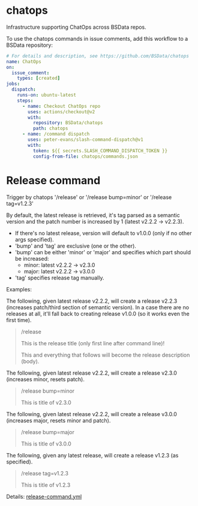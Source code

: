 # chatops

Infrastructure supporting ChatOps across BSData repos.

To use the chatops commands in issue comments, add this workflow to a BSData repository:

```yml
# For details and description, see https://github.com/BSData/chatops
name: ChatOps
on:
  issue_comment:
    types: [created]
jobs:
  dispatch:
    runs-on: ubuntu-latest
    steps:
      - name: Checkout ChatOps repo
        uses: actions/checkout@v2
        with:
          repository: BSData/chatops
          path: chatops
      - name: /command dispatch
        uses: peter-evans/slash-command-dispatch@v1
        with:
          token: ${{ secrets.SLASH_COMMAND_DISPATCH_TOKEN }}
          config-from-file: chatops/commands.json
```

# Release command

Trigger by chatops '/release' or '/release bump=minor' or '/release tag=v1.2.3'

By default, the latest release is retrieved, it's tag parsed as a semantic version
and the patch number is increased by 1 (latest v2.2.2 -> v2.2.3).
- If there's no latest release, version will default to v1.0.0 (only if no other args specified).
- 'bump' and 'tag' are exclusive (one or the other).
- 'bump' can be either 'minor' or 'major' and specifies which part should be increased:
   - minor: latest v2.2.2 -> v2.3.0
   - major: latest v2.2.2 -> v3.0.0
- 'tag' specifies release tag manually.

Examples:

The following, given latest release v2.2.2, will create a release v2.2.3 (increases patch/third section of semantic version).
In a case there are no releases at all, it'll fall back to creating release v1.0.0 (so it works even the first time).
> /release
>
> This is the release title (only first line after command line)!
>
> This and everything that follows will become the release description (body).

The following, given latest release v2.2.2, will create a release v2.3.0 (increases minor, resets patch).
> /release bump=minor
>
> This is title of v2.3.0

The following, given latest release v2.2.2, will create a release v3.0.0 (increases major, resets minor and patch).
> /release bump=major
>
> This is title of v3.0.0

The following, given any latest release, will create a release v1.2.3 (as specified).
> /release tag=v1.2.3
>
> This is title of v1.2.3

Details: [release-command.yml](.github/workflows/release-command.yml)
